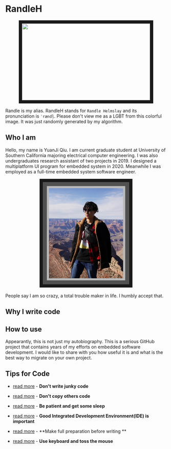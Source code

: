 # RandleH



<p align="center">
<img src="./profile/randleh.bmp" width="400" height="240" border="10">
 </p>



Randle is my alias. RandleH stands for `Randle Helmslay` and its pronunciation is `ˈrændl̩`. Please don't view me as a LGBT from this colorful image. It was just randomly generated by my algorithm. 



## Who I am

Hello, my name is YuanJi Qiu. I am current graduate student at University of Southern California majoring electrical computer engineering. I was also undergraduates research assistant of two projects in 2019. I designed a multiplatform UI program for embedded system in 2020. Meanwhile I was employed as a full-time embedded system software engineer. 



<p align="center">
<img src="./profile/profile1.JPEG" width="270" height="320" border="10">
 </p>



People say I am so crazy, a total trouble maker in life. I humbly accept that.  



## Why I write code









## How to use

Appearantly, this is not just my autobiography. This is a serious GitHub project that contains years of my efforts on embedded software development. I would like to share with you how useful it is and what is the best way to migrate on your own project.









## Tips for Code

- [read more]() - **Don't write junky code**
- [read more]() - **Don't copy others code**

- [read more]() - **Be patient and get some sleep**

- [read more]() - **Good Integrated Development Environment(IDE) is important**

- [read more]() - **Make full preparation before writing **

- [read more]() - **Use keyboard and toss the mouse**

  



